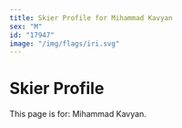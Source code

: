 ```yaml
---
title: Skier Profile for Mihammad Kavyan
sex: "M"
id: "17947"
image: "/img/flags/iri.svg" 
---
```


# Skier Profile

This page is for: Mihammad Kavyan.
    